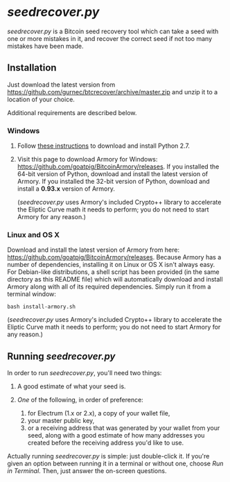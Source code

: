 # *seedrecover.py* #

*seedrecover.py* is a Bitcoin seed recovery tool which can take a seed with one or more mistakes in it, and recover the correct seed if not too many mistakes have been made.


## Installation ##

Just download the latest version from <https://github.com/gurnec/btcrecover/archive/master.zip> and unzip it to a location of your choice.

Additional requirements are described below.

### Windows ###

 1. Follow [these instructions](INSTALL.md#python-27) to download and install Python 2.7.

 2. Visit this page to download Armory for Windows: <https://github.com/goatpig/BitcoinArmory/releases>. If you installed the 64-bit version of Python, download and install the latest version of Armory. If you installed the 32-bit version of Python, download and install a **0.93.x** version of Armory.

    (*seedrecover.py* uses Armory's included Crypto++ library to accelerate the Eliptic Curve math it needs to perform; you do not need to start Armory for any reason.)


### Linux and OS X ###

Download and install the latest version of Armory from here: <https://github.com/goatpig/BitcoinArmory/releases>. Because Armory has a number of dependencies, installing it on Linux or OS X isn't always easy. For Debian-like distributions, a shell script has been provided (in the same directory as this README file) which will automatically download and install Armory along with all of its required dependencies. Simply run it from a terminal window:

    bash install-armory.sh

(*seedrecover.py* uses Armory's included Crypto++ library to accelerate the Eliptic Curve math it needs to perform; you do not need to start Armory for any reason.)

## Running *seedrecover.py* ##

In order to run *seedrecover.py*, you'll need two things:

 1. A good estimate of what your seed is.

 2. *One* of the following, in order of preference:
     1. for Electrum (1.x or 2.x), a copy of your wallet file,
     2. your master public key,
     3. or a receiving address that was generated by your wallet from your seed, along with a good estimate of how many addresses you created before the receiving address you'd like to use.

Actually running *seedrecover.py* is simple: just double-click it. If you're given an option between running it in a terminal or without one, choose *Run in Terminal*. Then, just answer the on-screen questions.
